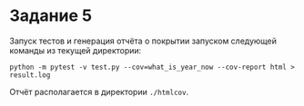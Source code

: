 # Задание 5

Запуск тестов и генерация отчёта о покрытии запуском следующей команды из текущей директории:

```shell
python -m pytest -v test.py --cov=what_is_year_now --cov-report html > result.log
```

Отчёт располагается в директории `./htmlcov`.